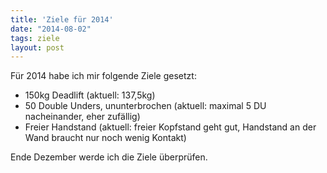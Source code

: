 ```yaml
---
title: 'Ziele für 2014'
date: "2014-08-02"
tags: ziele
layout: post
---
```

Für 2014 habe ich mir folgende Ziele gesetzt:

* 150kg Deadlift (aktuell: 137,5kg)
* 50 Double Unders, ununterbrochen (aktuell: maximal 5 DU nacheinander, eher zufällig)
* Freier Handstand (aktuell: freier Kopfstand geht gut, Handstand an der Wand braucht nur noch wenig Kontakt)

Ende Dezember werde ich die Ziele überprüfen.


